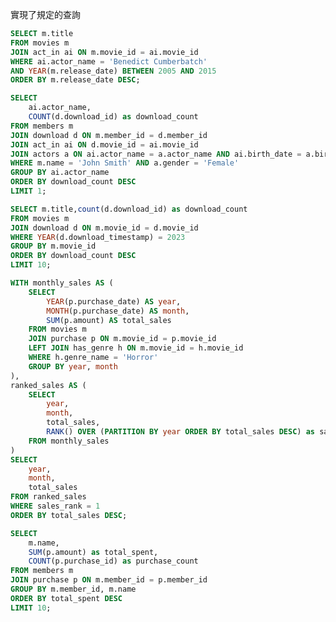 實現了規定的查詢
```sql Find the titles of movies stared by “Benedict Cumberbatch” and released between 2005 and 2015.
SELECT m.title 
FROM movies m 
JOIN act_in ai ON m.movie_id = ai.movie_id 
WHERE ai.actor_name = 'Benedict Cumberbatch' 
AND YEAR(m.release_date) BETWEEN 2005 AND 2015 
ORDER BY m.release_date DESC;
```
```sql Find the favorite actress (es) of the member named “John Smith.” (whose movies are downloaded the most)
SELECT 
    ai.actor_name, 
    COUNT(d.download_id) as download_count 
FROM members m 
JOIN download d ON m.member_id = d.member_id 
JOIN act_in ai ON d.movie_id = ai.movie_id 
JOIN actors a ON ai.actor_name = a.actor_name AND ai.birth_date = a.birth_date 
WHERE m.name = 'John Smith' AND a.gender = 'Female' 
GROUP BY ai.actor_name 
ORDER BY download_count DESC 
LIMIT 1;
```
```sql View 10 most frequently downloaded titles for the last year.
SELECT m.title,count(d.download_id) as download_count 
FROM movies m 
JOIN download d ON m.movie_id = d.movie_id 
WHERE YEAR(d.download_timestamp) = 2023 
GROUP BY m.movie_id 
ORDER BY download_count DESC 
LIMIT 10;
```
```sql Find the month in which the sales of horror movies gross the most.
WITH monthly_sales AS ( 
    SELECT 
        YEAR(p.purchase_date) AS year, 
        MONTH(p.purchase_date) AS month, 
        SUM(p.amount) AS total_sales 
    FROM movies m 
    JOIN purchase p ON m.movie_id = p.movie_id 
    LEFT JOIN has_genre h ON m.movie_id = h.movie_id 
    WHERE h.genre_name = 'Horror' 
    GROUP BY year, month 
), 
ranked_sales AS ( 
    SELECT 
        year, 
        month, 
        total_sales, 
        RANK() OVER (PARTITION BY year ORDER BY total_sales DESC) as sales_rank 
    FROM monthly_sales 
) 
SELECT 
    year, 
    month, 
    total_sales 
FROM ranked_sales 
WHERE sales_rank = 1 
ORDER BY total_sales DESC;
```
```sql View10 best customers (in terms of money paid to the company)
SELECT 
    m.name, 
    SUM(p.amount) as total_spent, 
    COUNT(p.purchase_id) as purchase_count 
FROM members m 
JOIN purchase p ON m.member_id = p.member_id 
GROUP BY m.member_id, m.name 
ORDER BY total_spent DESC 
LIMIT 10;
```